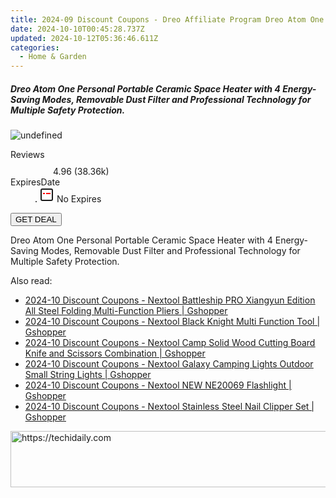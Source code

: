 ```yaml
---
title: 2024-09 Discount Coupons - Dreo Affiliate Program Dreo Atom One Personal Portable Ceramic Space Heater with 4 Energy-Saving Modes, Removable Dust Filter and Professional Technology for Multiple Safety Protection.
date: 2024-10-10T00:45:28.737Z
updated: 2024-10-12T05:36:46.611Z
categories:
  - Home & Garden
---
```


<div class="max-w-4xl mx-auto grid grid-cols-1 lg:max-w-5xl lg:gap-x-20 lg:grid-cols-2">
  <div class="relative p-3 col-start-1 row-start-1 flex flex-col-reverse rounded-lg bg-gradient-to-t from-black/75 via-black/0 sm:bg-none sm:row-start-2 sm:p-0 lg:row-start-1">
    <h5 class="mt-1 text-lg font-semibold text-white sm:text-slate-900 md:text-2xl dark:sm:text-white">Dreo Atom One Personal Portable Ceramic Space Heater with 4 Energy-Saving Modes, Removable Dust Filter and Professional Technology for Multiple Safety Protection.</h5>
  </div>
  
  <div class="col-start-1 col-end-3 row-start-1 grid gap-4 sm:mb-6 sm:grid-cols-4 lg:col-start-2 lg:row-span-6 lg:row-end-6 lg:mb-0 lg:gap-6">
      <img src="https://cdn3.impact.com//display-logo-via-campaign/17463.gif" onClick="javascript:window.open(decodeURIComponent('https%3A%2F%2Fdreoaffiliateprogram.pxf.io%2Fc%2F5597632%2F1926528%2F17463'), '_blank');void(0);" alt="undefined" class="h-60 w-full rounded-lg object-cover sm:col-span-2 sm:h-52 lg:col-span-full" loading="lazy" />
    
  </div>
  <dl class="row-start-2 mt-4 flex items-center text-xs font-medium sm:row-start-3 sm:mt-1 md:mt-2.5 lg:row-start-2">
    <dt class="sr-only">Reviews</dt>
    <dd class="flex items-center text-indigo-600 dark:text-indigo-400">
      <svg width="24" height="24" fill="none" aria-hidden="true" class="mr-1 stroke-current dark:stroke-indigo-500">
        <path d="m12 5 2 5h5l-4 4 2.103 5L12 16l-5.103 3L9 14l-4-4h5l2-5Z" stroke-width="2" stroke-linecap="round" stroke-linejoin="round" />
      </svg>
      <span>4.96 <span class="font-normal text-slate-400">(38.36k)</span></span>
    </dd>
    <dt class="sr-only">ExpiresDate</dt>
    <dd class="flex items-center">
      <svg width="2" height="2" aria-hidden="true" fill="currentColor" class="mx-3 text-slate-300">
        <circle cx="1" cy="1" r="1" />
      </svg>
      <svg width="24" height="24" viewBox="0 0 24 24" fill="none" stroke="currentColor" stroke-width="2">
        <rect x="3" y="3" width="18" height="18" rx="2" fill="#fff" />
        <path d="M6 10L18 10" stroke="red" stroke-width="2" fill="none" />
        <path d="M10 6L10 18" stroke="#fff" stroke-width="2" fill="none" />
      </svg>
      No Expires    </dd>
  </dl>
  <div class="col-start-1 row-start-3 mt-4 self-center sm:col-start-2 sm:row-span-2 sm:row-start-2 sm:mt-0 lg:col-start-1 lg:row-start-3 lg:row-end-4 lg:mt-6">
    <button type="button" onClick="javascript:window.open(decodeURIComponent('https%3A%2F%2Fdreoaffiliateprogram.pxf.io%2Fc%2F5597632%2F1926528%2F17463'), '_blank');void(0);" class="rounded-lg bg-red-600 px-3 py-2 text-sm font-medium leading-6 text-white">GET DEAL</button>
  </div>
  <p class="col-start-1 mt-4 text-sm leading-6 sm:col-span-2 lg:col-span-1 lg:row-start-4 lg:mt-6 dark:text-slate-400">
    Dreo Atom One Personal Portable Ceramic Space Heater with 4 Energy-Saving Modes, Removable Dust Filter and Professional Technology for Multiple Safety Protection.  </p>
</div>

<ins class="adsbygoogle"
      style="display:block"
      data-ad-client="ca-pub-7571918770474297"
      data-ad-slot="8358498916"
      data-ad-format="auto"
      data-full-width-responsive="true"></ins>
    

<span class="atpl-alsoreadstyle">Also read:</span>
<div><ul>
<li><a href="https://coupons.techidaily.com/coupon-1118106-share-97331-sale/"><u>2024-10 Discount Coupons - Nextool Battleship PRO Xiangyun Edition All Steel Folding Multi-Function Pliers | Gshopper</u></a></li>
<li><a href="https://coupons.techidaily.com/coupon-1118102-share-97331-sale/"><u>2024-10 Discount Coupons - Nextool Black Knight Multi Function Tool | Gshopper</u></a></li>
<li><a href="https://coupons.techidaily.com/coupon-1118104-share-97331-sale/"><u>2024-10 Discount Coupons - Nextool Camp Solid Wood Cutting Board Knife and Scissors Combination | Gshopper</u></a></li>
<li><a href="https://coupons.techidaily.com/coupon-1118103-share-97331-sale/"><u>2024-10 Discount Coupons - Nextool Galaxy Camping Lights Outdoor Small String Lights | Gshopper</u></a></li>
<li><a href="https://coupons.techidaily.com/coupon-1118105-share-97331-sale/"><u>2024-10 Discount Coupons - Nextool NEW NE20069 Flashlight | Gshopper</u></a></li>
<li><a href="https://coupons.techidaily.com/coupon-1118101-share-97331-sale/"><u>2024-10 Discount Coupons - Nextool Stainless Steel Nail Clipper Set | Gshopper</u></a></li>
</ul></div>

<!-- affiliate ads begin -->
<a href="https://aligracehair.sjv.io/c/5597632/1997695/19272" target="_top" id="1997695">
  <img src="//a.impactradius-go.com/display-ad/19272-1997695" border="0" alt="https://techidaily.com" width="728" height="90"/>
</a>
<img height="0" width="0" src="https://aligracehair.sjv.io/i/5597632/1997695/19272" style="position:absolute;visibility:hidden;" border="0" />
<!-- affiliate ads end -->

